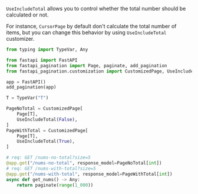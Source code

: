 `UseIncludeTotal` allows you to control whether the total number should be calculated or not.

For instance, `CursorPage` by default don't calculate the total number of items, but you can change this
behavior by using `UseIncludeTotal` customizer.

```py
from typing import TypeVar, Any

from fastapi import FastAPI
from fastapi_pagination import Page, paginate, add_pagination
from fastapi_pagination.customization import CustomizedPage, UseIncludeTotal

app = FastAPI()
add_pagination(app)

T = TypeVar("T")

PageNoTotal = CustomizedPage[
    Page[T],
    UseIncludeTotal(False),
]
PageWithTotal = CustomizedPage[
    Page[T],
    UseIncludeTotal(True),
]

# req: GET /nums-no-total?size=5
@app.get("/nums-no-total", response_model=PageNoTotal[int])
# req: GET /nums-with-total?size=5
@app.get("/nums-with-total", response_model=PageWithTotal[int])
async def get_nums() -> Any:
    return paginate(range(1_000))
```
